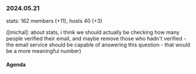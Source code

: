 ### 2024.05.21

stats: 162 members (+11), hosts 40 (+3)

([michal]: about stats, i think we should actually be checking how many people verified their email, and maybe remove those who hadn't verified - the email service should be capable of answering this question - that would be a more meaningful number)

#### Agenda
